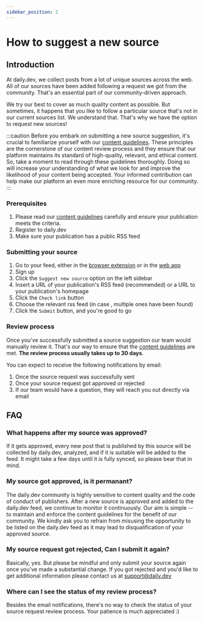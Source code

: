 ```yaml
---
sidebar_position: 2
---
```


# How to suggest a new source

## Introduction

At daily.dev, we collect posts from a lot of unique sources across the web. All of our sources have been added following a request we got from the community. That's an essential part of our community-driven approach. 

We try our best to cover as much quality content as possible. But sometimes, it happens that you like to follow a particular source that's not in our current sources list. We understand that. That's why we have the option to request new sources! 

:::caution
Before you embark on submitting a new source suggestion, it's crucial to familiarize yourself with our [content guidelines](/for-content-creators/content-guidelines.md). These principles are the cornerstone of our content review process and they ensure that our platform maintains its standard of high-quality, relevant, and ethical content. So, take a moment to read through these guidelines thoroughly. Doing so will increase your understanding of what we look for and improve the likelihood of your content being accepted. Your informed contribution can help make our platform an even more enriching resource for our community.
:::

### Prerequisites

1. Please read our [content guidelines](/for-content-creators/content-guidelines.md) carefully and ensure your publication meets the criteria. 
2. Register to daily.dev
3. Make sure your publication has a public RSS feed

### Submitting your source

1. Go to your feed, either in the [browser extension](../getting-started/browser-extension-installation.md) or in the [web app](https://app.daily.dev)
2. Sign up
3. Click the `Suggest new source` option on the left sidebar
4. Insert a URL of your publication's RSS feed (recommended) or a URL to your publication's homepage
5. Click the `Check link` button
6. Choose the relevant rss feed (in case , multiple ones have been found)
7. Click the `Submit` button, and you're good to go

### Review process

Once you've successfully submitted a source suggestion our team would manually review it. That's our way to ensure that the [content guidelines](/for-content-creators/content-guidelines.md) are met. **The review process usually takes up to 30 days**.

You can expect to receive the following notifications by email:
1. Once the source request was successfully sent
2. Once your source request got approved or rejected
3. If our team would have a question, they will reach you out directly via email

## FAQ

### What happens after my source was approved?

If it gets approved, every new post that is published by this source will be collected by daily.dev, analyzed, and if it is suitable will be added to the feed. It might take a few days until it is fully synced, so please bear that in mind.

### My source got approved, is it permanant? 

The daily.dev community is highly sensitive to content quality and the code of conduct of publishers. After a new source is approved and added to the daily.dev feed, we continue to monitor it continuously. Our aim is simple -- to maintain and enforce the content guidelines for the benefit of our community.‍ ‍We kindly ask you to refrain from misusing the opportunity to be listed on the daily.dev feed as it may lead to disqualification of your approved source.

### My source request got rejected, Can I submit it again?

Basically, yes. But please be mindful and only submit your source again once you've made a substantial change. If you got rejected and you'd like to get additional information please contact us at support@daily.dev

### Where can I see the status of my review process?

Besides the email notifications, there's no way to check the status of your source request review process. Your patience is much appreciated :) 
